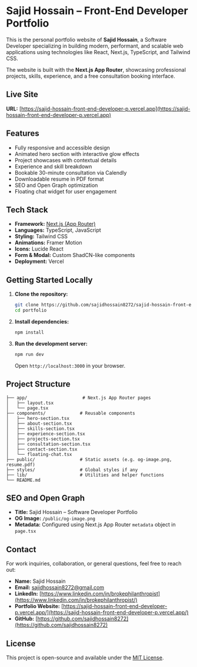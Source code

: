 # Sajid Hossain – Front-End Developer Portfolio

This is the personal portfolio website of **Sajid Hossain**, a Software Developer specializing in building modern, performant, and scalable web applications using technologies like React, Next.js, TypeScript, and Tailwind CSS.

The website is built with the **Next.js App Router**, showcasing professional projects, skills, experience, and a free consultation booking interface.

## Live Site

**URL:** [https://sajid-hossain-front-end-developer-p.vercel.app](https://sajid-hossain-front-end-developer-p.vercel.app)

## Features

- Fully responsive and accessible design
- Animated hero section with interactive glow effects
- Project showcases with contextual details
- Experience and skill breakdown
- Bookable 30-minute consultation via Calendly
- Downloadable resume in PDF format
- SEO and Open Graph optimization
- Floating chat widget for user engagement

## Tech Stack

- **Framework:** [Next.js (App Router)](https://nextjs.org/)
- **Languages:** TypeScript, JavaScript
- **Styling:** Tailwind CSS
- **Animations:** Framer Motion
- **Icons:** Lucide React
- **Form & Modal:** Custom ShadCN-like components
- **Deployment:** Vercel

## Getting Started Locally

1. **Clone the repository:**

   ```bash
   git clone https://github.com/sajidhossain8272/sajid-hossain-front-end-developer-portfolio.git
   cd portfolio
   ```

2. **Install dependencies:**

   ```bash
   npm install
   ```

3. **Run the development server:**

   ```bash
   npm run dev
   ```

   Open `http://localhost:3000` in your browser.

## Project Structure

```
├── app/                     # Next.js App Router pages
│   ├── layout.tsx
│   └── page.tsx
├── components/             # Reusable components
│   ├── hero-section.tsx
│   ├── about-section.tsx
│   ├── skills-section.tsx
│   ├── experience-section.tsx
│   ├── projects-section.tsx
│   ├── consultation-section.tsx
│   ├── contact-section.tsx
│   └── floating-chat.tsx
├── public/                 # Static assets (e.g. og-image.png, resume.pdf)
├── styles/                 # Global styles if any
├── lib/                    # Utilities and helper functions
└── README.md
```

## SEO and Open Graph

- **Title:** Sajid Hossain – Software Developer Portfolio
- **OG Image:** `/public/og-image.png`
- **Metadata:** Configured using Next.js App Router `metadata` object in `page.tsx`

## Contact

For work inquiries, collaboration, or general questions, feel free to reach out:

- **Name:** Sajid Hossain  
- **Email:** sajidhossain8272@gmail.com
- **LinkedIn:** [https://www.linkedin.com/in/brokephilanthropist](https://www.linkedin.com/in/brokephilanthropist/)  
- **Portfolio Website:** [https://sajid-hossain-front-end-developer-p.vercel.app/](https://sajid-hossain-front-end-developer-p.vercel.app/)  
- **GitHub:** [https://github.com/sajidhossain8272](https://github.com/sajidhossain8272)

## License

This project is open-source and available under the [MIT License](LICENSE).

